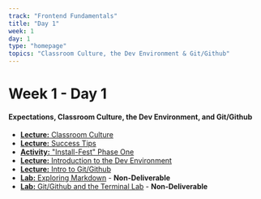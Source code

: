 ```yaml
---
track: "Frontend Fundamentals"
title: "Day 1"
week: 1
day: 1
type: "homepage"
topics: "Classroom Culture, the Dev Environment & Git/Github"
---
```



# Week 1 - Day 1

#### Expectations, Classroom Culture, the Dev Environment, and Git/Github
- [**Lecture:** Classroom Culture](/frontend-fundamentals/week-1/day-1/lecture-materials/classroom-culture/)
- [**Lecture:** Success Tips](/frontend-fundamentals/week-1/day-1/lecture-materials/success-tips/)
- [**Activity:** "Install-Fest" Phase One](/frontend-fundamentals/week-1/day-1/lecture-materials/install-fest-phase-one/)
- [**Lecture:** Introduction to the Dev Environment](/frontend-fundamentals/week-1/day-1/lecture-materials/intro-to-dev-environment/)
- [**Lecture:** Intro to Git/Github](/frontend-fundamentals/week-1/day-1/lecture-materials/intro-to-git-and-github)
- [**Lab:** Exploring Markdown](/frontend-fundamentals/week-1/day-1/labs/exploring-markdown/) - **Non-Deliverable**
- [**Lab:** Git/Github and the Terminal Lab](/frontend-fundamentals/week-1/day-1/labs/git-github-and-the-terminal/) - **Non-Deliverable**

<!-- 

<br>
<br>
<hr>
<br>
<br>


#### Lesson Recordings

- [**Classroom Culture & Success Tips**]()
- [**Installfest - Phase One: Mac Users**]()
- [**Intro to the Dev Environment & Intro to Git/Github**]()
-->